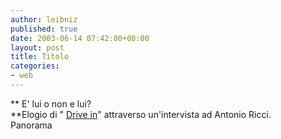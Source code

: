 ```yaml
---
author: leibniz
published: true
date: 2003-06-14 07:42:00+00:00
layout: post
title: Titolo
categories:
- web
---
```


 **   E' lui o non e lui?   
**Elogio di " [ Drive in](http://www.panorama.it/spettacoli/tv/articolo/ix1-A020001019517)" attraverso un'intervista ad Antonio Ricci.   
Panorama
